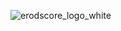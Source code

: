 ![erodscore_logo_white](https://github.com/CNuenthel/ERODS-CSV-Parser/assets/89996557/980fcf21-70f9-463b-b23d-3c9bd2204022)
